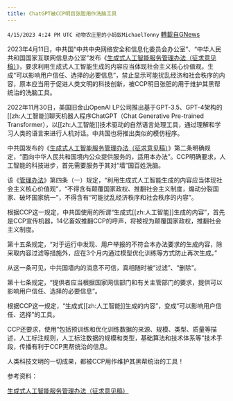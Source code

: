 ```yaml
---
title: ChatGPT被CCP明目张胆用作洗脑工具
---
```

`4/15/2023 4:24 PM UTC 动物农庄里的小蚂蚁MichaelTonny` [轉載自GNews](https://gnews.org/articles/1144129)

2023年4月11日，中共国“中共中央网络安全和信息化委员会办公室”、“中华人民共和国国家互联网信息办公室”发布《[生成式人工智能服务管理办法（征求意见稿）](http://www.cac.gov.cn/2023-04/11/c_1682854275475410.htm)》，要求利用生成式人工智能生成的内容应当体现社会主义核心价值观，生成“可以影响用户信任、选择的必要信息”，禁止显示可能扰乱经济和社会秩序的内容，原本应当用于促进人类文明的科技创新，被CCP明目张胆的用于维护其黑帮统治的洗脑工具。

2022年11月30日，美国旧金山OpenAI LP公司推出基于GPT-3.5、GPT-4架构的[[zh:人工智能]]聊天机器人程序ChatGPT（Chat Generative Pre-trained Transformer），以[[zh:人工智能]]技术驱动的自然语言处理工具，通过理解和学习人类的语言来进行人机对话。中共国也将推出类似的模仿程序。

中共国发布的《[生成式人工智能服务管理办法（征求意见稿）](http://www.cac.gov.cn/2023-04/11/c_1682854275475410.htm)》第二条明确规定，“面向中华人民共和国境内公众提供服务的，适用本办法”。CCP明确要求，人工智能的科技进步，首先需要服务于其对“墙”国百姓洗脑。

该《[管理办法](http://www.cac.gov.cn/2023-04/11/c_1682854275475410.htm)》第四条（一）规定，“利用生成式人工智能生成的内容应当体现社会主义核心价值观”，“不得含有颠覆国家政权、推翻社会主义制度，煽动分裂国家、破坏国家统一”，不得含有“可能扰乱经济秩序和社会秩序的内容”。

根据CCP这一规定，中共国使用的所谓“生成式[[zh:人工智能]]生成的内容”，首先是CCP宣传机器，14亿畜奴推翻CCP的呼声，将被视为颠覆国家政权，推翻社会主义制度。

第十五条规定，“对于运行中发现、用户举报的不符合本办法要求的生成内容，除采取内容过滤等措施外，应在3个月内通过模型优化训练等方式防止再次生成。”

从这一条可见，中共国墙内的消息不可信，真相随时被“过滤”、“删除”。

第十七条规定，“提供者应当根据国家网信部门和有关主管部门的要求，提供可以影响用户信任、选择的必要信息”。

根据CCP这一规定，“生成式[[zh:人工智能]]生成的内容”，变成“可以影响用户信任、选择”的工具。

CCP还要求，使用“包括预训练和优化训练数据的来源、规模、类型、质量等描述，人工标注规则，人工标注数据的规模和类型，基础算法和技术体系等”技术手段，传播有利于CCP黑帮统治的信息。         

人类科技文明的一切成果，都被CCP用作维护其黑帮统治的工具！

参考资料：

[生成式人工智能服务管理办法（征求意见稿）](http://www.cac.gov.cn/2023-04/11/c_1682854275475410.htm)
